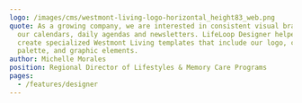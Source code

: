 ```yaml
---
logo: /images/cms/westmont-living-logo-horizontal_height83_web.png
quote: As a growing company, we are interested in consistent visual branding of
  our calendars, daily agendas and newsletters. LifeLoop Designer helped us
  create specialized Westmont Living templates that include our logo, color
  palette, and graphic elements.
author: Michelle Morales
position: Regional Director of Lifestyles & Memory Care Programs
pages:
  - /features/designer
---
```

